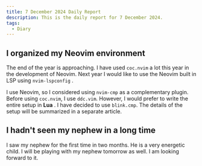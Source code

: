 ```yaml
---
title: 7 December 2024 Daily Report
description: This is the daily report for 7 December 2024.
tags:
  - Diary
---
```


## I organized my Neovim environment

The end of the year is approaching.
I have used `coc.nvim` a lot this year in the development of Neovim.
Next year I would like to use the Neovim built in LSP using `nvim-lspconfig` .

I use Neovim, so I considered using `nvim-cmp` as a complementary plugin.
Before using `coc.nvim`, I use `ddc.vim`.
However, I would prefer to write the entire setup in **Lua** .
I have decided to use `blink.cmp`.
The details of the setup will be summarized in a separate article.

## I hadn't seen my nephew in a long time

I saw my nephew for the first time in two months.
He is a very energetic child.
I will be playing with my nephew tomorrow as well. I am looking forward to it.
